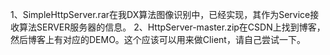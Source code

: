 1、SimpleHttpServer.rar在我DX算法图像识别中，已经实现，其作为Service接收算法SERVER服务器的信息。
2、HttpServer-master.zip在CSDN上找到博客，然后博客上有对应的DEMO。这个应该可以用来做Client，请自己尝试一下。
